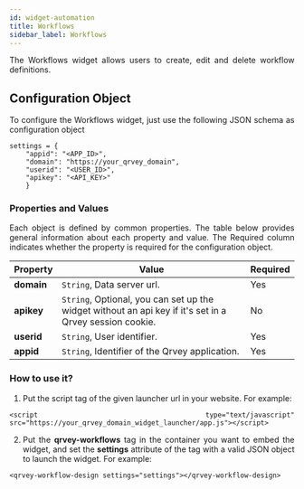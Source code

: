 ```yaml
---
id: widget-automation
title: Workflows
sidebar_label: Workflows
---
```


<div style="text-align: justify">

The Workflows widget allows users to create, edit and delete workflow definitions.

## Configuration Object

To configure the Workflows widget, just use the following JSON schema as configuration object

```
settings = {
    "appid": "<APP_ID>",
    "domain": "https://your_qrvey_domain",
    "userid": "<USER_ID>",
    "apikey": "<API_KEY>" 		
    }
```

### Properties and Values

Each object is defined by common properties. The table below provides general information about each property and value. The Required column indicates whether the property is required for the configuration object.

| **Property** | **Value** | **Required** |
| --- | --- | --- |
| **domain** | `String`, Data server url. | Yes |
| **apikey** | `String`, Optional, you can set up the widget without an api key if it&#39;s set in a Qrvey session cookie. | No |
| **userid** | `String`, User identifier. | Yes |
| **appid** | `String`, Identifier of the Qrvey application. | Yes |
    



### How to use it?

1. Put the script tag of the given launcher url in your website. For example:

```
<script type="text/javascript" src="https://your_qrvey_domain_widget_launcher/app.js"></script>
```

2. Put the **qrvey-workflows** tag in the container you want to embed the widget, and set the **settings** attribute of the tag with a valid JSON object to launch the widget. For example:

```
<qrvey-workflow-design settings="settings"></qrvey-workflow-design>
```
